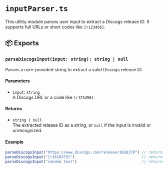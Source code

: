 # `inputParser.ts`

This utility module parses user input to extract a Discogs release ID. It supports full URLs or short codes like `[r123456]`.

## 📦 Exports

### `parseDiscogsInput(input: string): string | null`

Parses a user-provided string to extract a valid Discogs release ID.

#### Parameters

- `input`: `string`  
  A Discogs URL or a code like `[r123456]`.

#### Returns

- `string | null`  
  The extracted release ID as a string, or `null` if the input is invalid or unrecognized.

#### Example

```ts
parseDiscogsInput("https://www.discogs.com/release/1618379") // returns "1618379"
parseDiscogsInput("[r1618379]")                              // returns "1618379"
parseDiscogsInput("random text")                             // returns null
